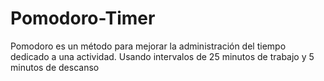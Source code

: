 # Pomodoro-Timer
Pomodoro es un método para mejorar la administración del tiempo dedicado a una actividad. Usando intervalos de 25 minutos de trabajo y 5 minutos de descanso
